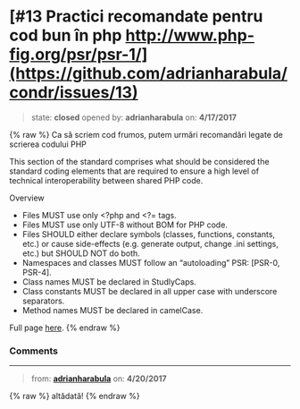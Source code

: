 # [\#13 Practici recomandate pentru cod bun în php http://www.php-fig.org/psr/psr-1/](https://github.com/adrianharabula/condr/issues/13)

> state: **closed** opened by: **adrianharabula** on: **4/17/2017**

{% raw %}
Ca să scriem cod frumos, putem urmări recomandări legate de scrierea codului PHP

This section of the standard comprises what should be considered the standard coding elements that are required to ensure a high level of technical interoperability between shared PHP code.

Overview

- Files MUST use only <?php and <?= tags.
- Files MUST use only UTF-8 without BOM for PHP code.
- Files SHOULD either declare symbols (classes, functions, constants, etc.) or cause side-effects (e.g. generate output, change .ini settings, etc.) but SHOULD NOT do both.
- Namespaces and classes MUST follow an “autoloading” PSR: [PSR-0, PSR-4].
- Class names MUST be declared in StudlyCaps.
- Class constants MUST be declared in all upper case with underscore separators.
- Method names MUST be declared in camelCase.

Full page [here](http://www.php-fig.org/psr/psr-1/).
{% endraw %}


### Comments

---
> from: [**adrianharabula**](https://github.com/adrianharabula/condr/issues/13#issuecomment-295883239) on: **4/20/2017**

{% raw %}
altădată!
{% endraw %}
